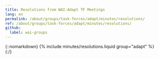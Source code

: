 ```yaml
---
title: Resolutions from WAI-Adapt TF Meetings
lang: en
permalink: /about/groups/task-forces/adapt/minutes/resolutions/
ref: /about/groups/task-forces/adapt/minutes/resolutions/
github:
  label: wai-groups
---
```


{::nomarkdown}
{% include minutes/resolutions.liquid group="adapt" %}
{:/}